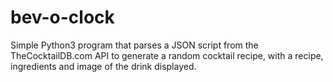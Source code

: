 # bev-o-clock
Simple Python3 program that parses a JSON script from the TheCocktailDB.com API to generate a random cocktail recipe, with a recipe, ingredients and image of the drink displayed.
